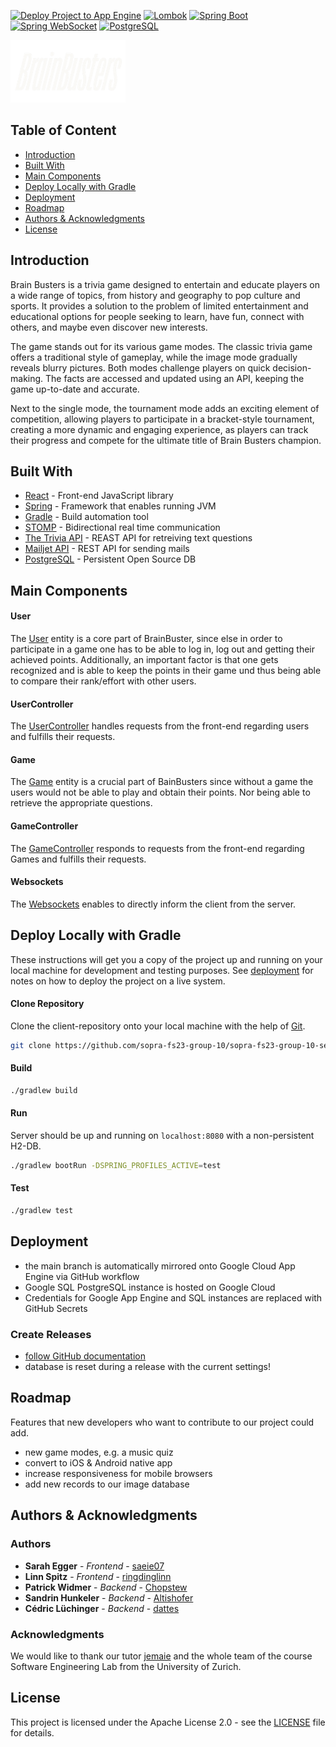 [![Deploy Project to App Engine](https://github.com/sopra-fs23-group-10/sopra-fs23-group-10-server/actions/workflows/main.yml/badge.svg)](https://github.com/sopra-fs23-group-10/sopra-fs23-group-10-server/actions/workflows/main.yml)
[![Lombok](https://img.shields.io/badge/Lombok-6.5.0--rc1-green.svg)](https://projectlombok.org/)
[![Spring Boot](https://img.shields.io/badge/Spring%20Boot-2.4.13-brightgreen.svg)](https://spring.io/projects/spring-boot)
[![Spring WebSocket](https://img.shields.io/badge/Spring%20WebSocket-latest-blue.svg)](https://spring.io/projects/spring-websocket)
[![PostgreSQL](https://img.shields.io/badge/PostgreSQL-42.3.1-blue.svg)](https://www.postgresql.org/)

<img src="readme_images/BrainBusters.png" height="100"/>

## Table of Content

- [Introduction](#introduction)
- [Built With](#built-with)
- [Main Components](#main-components)
- [Deploy Locally with Gradle](#deploy-locally-with-gradle)
- [Deployment](#deployment)
- [Roadmap](#roadmap)
- [Authors & Acknowledgments](#authors--acknowledgments)
- [License](#license)

## Introduction

Brain Busters is a trivia game designed to entertain and educate players on a wide range of topics, from history and geography to pop culture and sports. It provides a solution to the problem of limited entertainment and educational options for people seeking to learn, have fun, connect with others, and maybe even discover new interests.  

The game stands out for its various game modes. The classic trivia game offers a traditional style of gameplay, while the image mode gradually reveals blurry pictures. Both modes challenge players on quick decision-making. The facts are accessed and updated using an API, keeping the game up-to-date and accurate.  

Next to the single mode, the tournament mode adds an exciting element of competition, allowing players to participate in a bracket-style tournament, creating a more dynamic and engaging experience, as players can track their progress and compete for the ultimate title of Brain Busters champion.

## Built With

* [React](https://react.dev/) - Front-end JavaScript library
* [Spring](https://spring.io/projects/spring-framework) - Framework that enables running JVM
* [Gradle](https://gradle.org/) - Build automation tool
* [STOMP](https://stomp-js.github.io/stomp-websocket/) - Bidirectional real time communication
* [The Trivia API](https://the-trivia-api.com/) - REAST API for retreiving text questions
* [Mailjet API](https://www.mailjet.com/) - REST API for sending mails
* [PostgreSQL](https://www.postgresql.org/) - Persistent Open Source DB

## Main Components

#### User
The [User](https://github.com/sopra-fs23-group-10/sopra-fs23-group-10-server/blob/main/src/main/java/ch/uzh/ifi/hase/soprafs23/entity/User.java)
entity is a core part of BrainBuster, since else in order to participate in a game one has to be able to log in, log out and getting their achieved points.
Additionally, an important factor is that one gets recognized and is able to keep the points in their game und thus being able to compare their rank/effort with other users.

#### UserController
The [UserController](https://github.com/sopra-fs23-group-10/sopra-fs23-group-10-server/blob/main/src/main/java/ch/uzh/ifi/hase/soprafs23/controller/UserController.java)
handles requests from the front-end regarding users and fulfills their requests.

#### Game
The [Game](https://github.com/sopra-fs23-group-10/sopra-fs23-group-10-server/blob/main/src/main/java/ch/uzh/ifi/hase/soprafs23/entity/Game.java)
entity is a crucial part of BainBusters since without a game the users would not be able to play and obtain their points.
Nor being able to retrieve the appropriate questions.

#### GameController
The [GameController](https://github.com/sopra-fs23-group-10/sopra-fs23-group-10-server/blob/main/src/main/java/ch/uzh/ifi/hase/soprafs23/controller/GameController.java)
responds to requests from the front-end regarding Games and fulfills their requests.

#### Websockets
The [Websockets](https://github.com/sopra-fs23-group-10/sopra-fs23-group-10-server/tree/main/src/main/java/ch/uzh/ifi/hase/soprafs23/websockets)
enables to directly inform the client from the server.

## Deploy Locally with Gradle
These instructions will get you a copy of the project up and running on your local machine for development and testing purposes. See [deployment](#deployment) for notes on how to deploy the project on a live system.

#### Clone Repository
Clone the client-repository onto your local machine with the help of [Git](https://git-scm.com/downloads).
```bash 
git clone https://github.com/sopra-fs23-group-10/sopra-fs23-group-10-server.git
```
#### Build
```bash 
./gradlew build
```

#### Run
Server should be up and running on `localhost:8080` with a non-persistent H2-DB.
```bash 
./gradlew bootRun -DSPRING_PROFILES_ACTIVE=test
```

#### Test
```bash 
./gradlew test
```

## Deployment
- the main branch is automatically mirrored onto Google Cloud App Engine via GitHub workflow
- Google SQL PostgreSQL instance is hosted on Google Cloud
- Credentials for Google App Engine and SQL instances are replaced with GitHub Secrets

### Create Releases
- [follow GitHub documentation](https://docs.github.com/en/repositories/releasing-projects-on-github/managing-releases-in-a-repository)
- database is reset during a release with the current settings!

## Roadmap
Features that new developers who want to contribute to our project could add.
- new game modes, e.g. a music quiz
- convert to iOS & Android native app
- increase responsiveness for mobile browsers
- add new records to our image database

## Authors & Acknowledgments

### Authors
* **Sarah Egger** - *Frontend* - [saeie07](https://github.com/saeie07)
* **Linn Spitz** - *Frontend* - [ringdinglinn](https://github.com/ringdinglinn)
* **Patrick Widmer** - *Backend* - [Chopstew](https://github.com/Chopstew)
* **Sandrin Hunkeler** - *Backend* - [Altishofer](https://github.com/Altishofer)
* **Cédric Lüchinger** - *Backend* - [dattes](https://github.com/dattes)

### Acknowledgments
We would like to thank our tutor [jemaie](https://github.com/jemaie) and the whole team of the course Software Engineering Lab from the University of Zurich.

## License
This project is licensed under the Apache License 2.0 - see the [LICENSE](https://github.com/sopra-fs23-group-10/sopra-fs23-group-10-server/blob/main/LICENSE) file for details.
